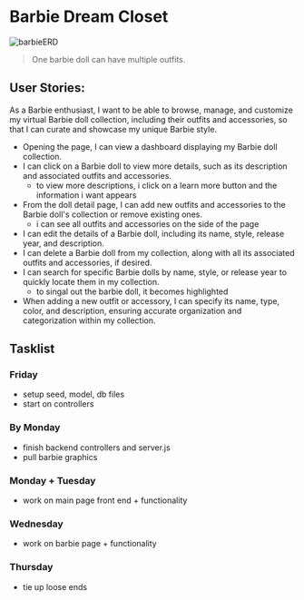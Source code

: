 # Barbie Dream Closet

![barbieERD](https://i.imgur.com/BvYY56Y.png)
> One barbie doll can have multiple outfits.

## User Stories:

As a Barbie enthusiast, I want to be able to browse, manage, and customize my virtual Barbie doll collection, including their outfits and accessories, so that I can curate and showcase my unique Barbie style.

* Opening the page,  I can view a dashboard displaying my Barbie doll collection.
* I can click on a Barbie doll to view more details, such as its description and associated outfits and accessories.
    * to view more descriptions, i click on a learn more button and the information i want appears 
* From the doll detail page, I can add new outfits and accessories to the Barbie doll's collection or remove existing ones. 
    * i can see all outfits and accessories on the side of the page
* I can edit the details of a Barbie doll, including its name, style, release year, and description.
* I can delete a Barbie doll from my collection, along with all its associated outfits and accessories, if desired.
* I can search for specific Barbie dolls by name, style, or release year to quickly locate them in my collection.
    * to singal out the barbie doll, it becomes highlighted 
* When adding a new outfit or accessory, I can specify its name, type, color, and description, ensuring accurate organization and categorization within my collection.

## Tasklist 

### Friday

* setup seed, model, db files
* start on controllers

### By Monday

* finish backend controllers and server.js
* pull barbie graphics  

### Monday + Tuesday 

* work on main page front end + functionality 

### Wednesday 

* work on barbie page + functionality 

### Thursday 

* tie up loose ends 
